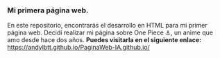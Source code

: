 ### Mi primera página web.
En este repositorio, encontrarás el desarrollo en HTML para mi primer página web.
Decidí realizar mi página sobre One Piece ⚓, un anime que amo desde hace dos años.
**Puedes visitarla en el siguiente enlace:** https://andylbtt.github.io/PaginaWeb-IA.github.io/
